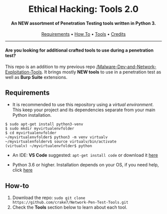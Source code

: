 <h1 align="center"> Ethical Hacking: Tools 2.0</h1>
<h4 align="center">An NEW assortment of Penetration Testing tools written in Python 3.</h4>

<p align="center">
  <a href="#Requirements">Requirements</a> •
  <a href="#How-to">How To</a> •
  <a href="#Tools">Tools</a> •
  <a href="#Credits">Credits</a>
</p>

___

<h4>Are you looking for additional crafted tools to use during a penetration test?</h4>

This repo is an addition to my previous repo [/Malware-Dev-and-Network-Exploitation-Tools](https://github.com/crake7/Malware-Dev-and-Network-Exploitation-Tools). It brings mostly **NEW tools** to use in a penetration test as well as **Burp Suite** extensions.


## Requirements

* It is recommended to use this repository using a *virtual environment*. This keep your project and its dependencies separate from your main Python installation.
```
$ sudo apt-get install python3-venv
$ sudo mkdir myvirtualenvfolder
$ cd myvirtualenvfolder
~/myvirtualenvfolder$ python3 -m venv virtualv
~/myvirtualenfolderv$ source virtualv/bin/activate
(virtualv) ~/myvirtualenvfolder$ python
```
* An IDE: **VS Code** suggested: `apt-get install code` or download it [here](``https://code.visualstudio.com/download)

* Python 3.6 or higher. Installation depends on your OS, if you need help, click [here](https://realpython.com/installing-python/)

## How-to

1. Download the repo: `sudo git clone https://github.com/crake7/Network-Pen-Test-Tools.git`
2. Check the **Tools** section below to learn about each tool.
